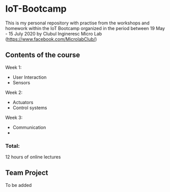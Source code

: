 # IoT-Bootcamp

This is my personal repository with practise from the workshops and homework within the IoT Bootcamp organized in the period between 19 May - 15 July 2020 by
Clubul Ingineresc Micro Lab (https://www.facebook.com/MicrolabClub/)

## Contents of the course

Week 1:
* User Interaction
* Sensors

Week 2:
* Actuators
* Control systems

Week 3:
* Communication
*

### Total:
12 hours of online lectures

## Team Project
To be added
